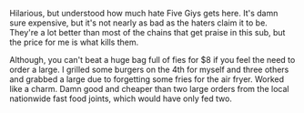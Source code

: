 Hilarious, but understood how much hate Five Giys gets here. It's damn sure expensive, but it's not nearly as bad as the haters claim it to be. They're a lot better than most of the chains that get praise in this sub, but the price for me is what kills them.

Although, you can't beat a huge bag full of fies for $8 if you feel the need to order a large. I grilled some burgers on the 4th for myself and three others and grabbed a large due to forgetting some fries for the air fryer. Worked like a charm. Damn good and cheaper than two large orders from the local nationwide fast food joints, which would have only fed two.
